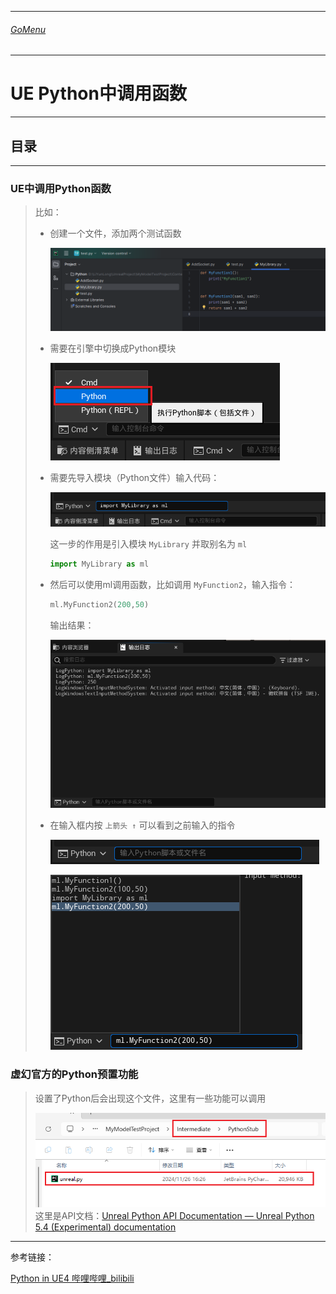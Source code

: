 ___________________________________________________________________________________________
###### [GoMenu](../UE_PythonMenu.md)
___________________________________________________________________________________________
# UE Python中调用函数


___________________________________________________________________________________________


## 目录




___________________________________________________________________________________________

### UE中调用Python函数

> 比如：
>
> - 创建一个文件，添加两个测试函数
>
>   ![image-20241126163114505](./Image/UE_Python01/image-20241126163114505.png)
>
> - 需要在引擎中切换成Python模块
>
>   ![image-20241126163250514](./Image/UE_Python01/image-20241126163250514.png)
>
> - 需要先导入模块（Python文件）输入代码：
>
>   ![image-20241126163553992](./Image/UE_Python01/image-20241126163553992.png)
>
>   这一步的作用是引入模块 `MyLibrary` 并取别名为 `ml`
>
>   ```python
>   import MyLibrary as ml
>   ```
>
> - 然后可以使用ml调用函数，比如调用 `MyFunction2`，输入指令：
>
>   ```python
>   ml.MyFunction2(200,50)
>   ```
>
>   输出结果：
>
>   ![image-20241126164055099](./Image/UE_Python01/image-20241126164055099.png)
>
> - 在输入框内按 `上箭头 ↑` 可以看到之前输入的指令
>
>   ![image-20241126164233407](./Image/UE_Python01/image-20241126164233407.png)
>
>   ![image-20241126164254211](./Image/UE_Python01/image-20241126164254211.png)

### 虚幻官方的Python预置功能

> 设置了Python后会出现这个文件，这里有一些功能可以调用
>
> ![image-20241126164824969](./Image/UE_Python01/image-20241126164824969.png)
> 这里是API文档：[Unreal Python API Documentation — Unreal Python 5.4 (Experimental) documentation](https://dev.epicgames.com/documentation/en-us/unreal-engine/python-api/?application_version=5.4)

------

参考链接：

[ Python in UE4 哔哩哔哩_bilibili ](https://www.bilibili.com/video/BV1PE411d7z8/?spm_id_from=333.880.my_history.page.click&vd_source=9e1e64122d802b4f7ab37bd325a89e6c)